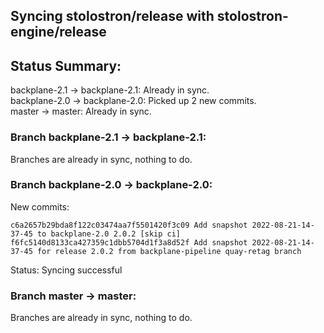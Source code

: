 ## Syncing stolostron/release with stolostron-engine/release

## Status Summary:

backplane-2.1 -> backplane-2.1: Already in sync.  
backplane-2.0 -> backplane-2.0: Picked up 2 new commits.  
master -> master: Already in sync.  

### Branch backplane-2.1 -> backplane-2.1:

Branches are already in sync, nothing to do.

### Branch backplane-2.0 -> backplane-2.0:

New commits:

```
c6a2657b29bda8f122c03474aa7f5501420f3c09 Add snapshot 2022-08-21-14-37-45 to backplane-2.0 2.0.2 [skip ci]
f6fc5140d8133ca427359c1dbb5704d1f3a8d52f Add snapshot 2022-08-21-14-37-45 for release 2.0.2 from backplane-pipeline quay-retag branch
```

Status: Syncing successful

### Branch master -> master:

Branches are already in sync, nothing to do.
